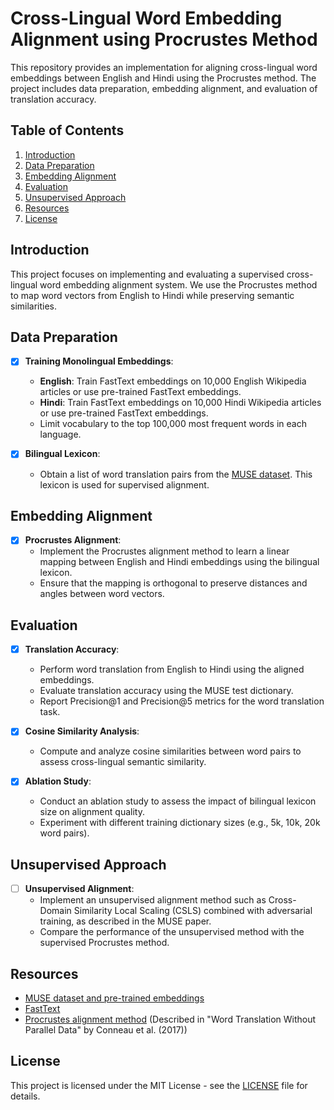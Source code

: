 # Cross-Lingual Word Embedding Alignment using Procrustes Method

This repository provides an implementation for aligning cross-lingual word embeddings between English and Hindi using the Procrustes method. The project includes data preparation, embedding alignment, and evaluation of translation accuracy.

## Table of Contents

1. [Introduction](#introduction)
2. [Data Preparation](#data-preparation)
3. [Embedding Alignment](#embedding-alignment)
4. [Evaluation](#evaluation)
5. [Unsupervised Approach](#unsupervised-approach)
6. [Resources](#resources)
7. [License](#license)

## Introduction

This project focuses on implementing and evaluating a supervised cross-lingual word embedding alignment system. We use the Procrustes method to map word vectors from English to Hindi while preserving semantic similarities.

## Data Preparation

- [x] **Training Monolingual Embeddings**:
   - **English**: Train FastText embeddings on 10,000 English Wikipedia articles or use pre-trained FastText embeddings.
   - **Hindi**: Train FastText embeddings on 10,000 Hindi Wikipedia articles or use pre-trained FastText embeddings.
   - Limit vocabulary to the top 100,000 most frequent words in each language.

- [x] **Bilingual Lexicon**:
   - Obtain a list of word translation pairs from the [MUSE dataset](https://github.com/facebookresearch/MUSE). This lexicon is used for supervised alignment.

## Embedding Alignment

- [x] **Procrustes Alignment**:
   - Implement the Procrustes alignment method to learn a linear mapping between English and Hindi embeddings using the bilingual lexicon.
   - Ensure that the mapping is orthogonal to preserve distances and angles between word vectors.

## Evaluation

- [x] **Translation Accuracy**:
   - Perform word translation from English to Hindi using the aligned embeddings.
   - Evaluate translation accuracy using the MUSE test dictionary.
   - Report Precision@1 and Precision@5 metrics for the word translation task.

- [x] **Cosine Similarity Analysis**:
   - Compute and analyze cosine similarities between word pairs to assess cross-lingual semantic similarity.

- [x] **Ablation Study**:
   - Conduct an ablation study to assess the impact of bilingual lexicon size on alignment quality.
   - Experiment with different training dictionary sizes (e.g., 5k, 10k, 20k word pairs).

## Unsupervised Approach

- [ ] **Unsupervised Alignment**:
   - Implement an unsupervised alignment method such as Cross-Domain Similarity Local Scaling (CSLS) combined with adversarial training, as described in the MUSE paper.
   - Compare the performance of the unsupervised method with the supervised Procrustes method.

## Resources

- [MUSE dataset and pre-trained embeddings](https://github.com/facebookresearch/MUSE)
- [FastText](https://fasttext.cc)
- [Procrustes alignment method](https://arxiv.org/abs/1706.04902) (Described in "Word Translation Without Parallel Data" by Conneau et al. (2017))

## License

This project is licensed under the MIT License - see the [LICENSE](LICENSE) file for details.
